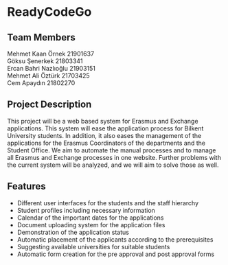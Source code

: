 # ReadyCodeGo

## Team Members
Mehmet Kaan Örnek 21901637 <br>
Göksu Şenerkek 21803341 <br>
Ercan Bahri Nazlıoğlu 21903151 <br> 
Mehmet Ali Öztürk 21703425 <br>
Cem Apaydın 21802270 <br>

## Project Description
This project will be a web based system for Erasmus and Exchange applications. This system will ease the application process for Bilkent University students. In addition, it also eases the management of the applications for the Erasmus Coordinators of the departments and the Student Office. We aim to automate the manual processes and to manage all Erasmus and Exchange processes in one website. Further problems with the current system will be analyzed, and we will aim to solve those as well.

## Features
 - Different user interfaces for the students and the staff hierarchy <br>
 - Student profiles including necessary information <br>
 - Calendar of the important dates for the applications <br>
 - Document uploading system for the application files <br>
 - Demonstration of the application status <br>
 - Automatic placement of the applicants according to the prerequisites <br>
 - Suggesting available universities for suitable students <br>
 - Automatic form creation for the pre approval and post approval forms <br>
